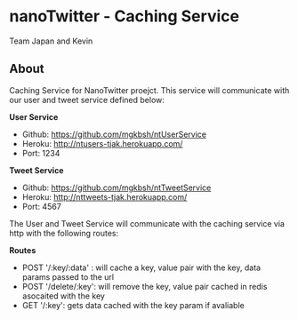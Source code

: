 # nanoTwitter - Caching Service
Team Japan and Kevin

## About
Caching Service for NanoTwitter proejct. This service will communicate with our user and tweet service defined below:

**User Service**
* Github: https://github.com/mgkbsh/ntUserService
* Heroku: http://ntusers-tjak.herokuapp.com/
* Port: 1234

**Tweet Service**
* Github: https://github.com/mgkbsh/ntTweetService
* Heroku: http://nttweets-tjak.herokuapp.com/
* Port: 4567

The User and Tweet Service will communicate with the caching service via http with the following routes:

**Routes**
* POST '/:key/:data' : will cache a key, value pair with the key, data params passed to the url
* POST '/delete/:key': will remove the key, value pair cached in redis asocaited with the key
* GET '/:key': gets data cached with the key param if avaliable
